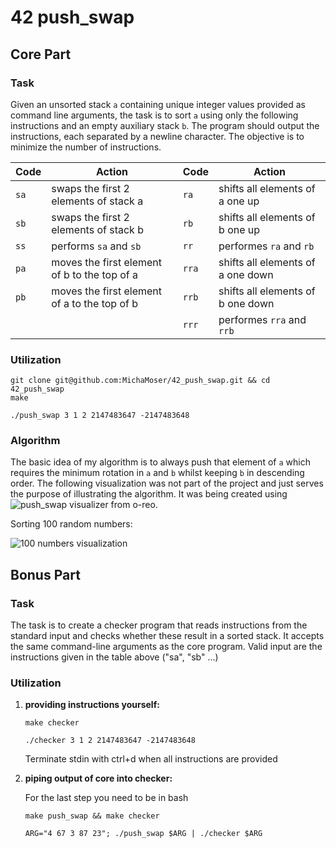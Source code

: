 # 42 push_swap

## Core Part
### Task
Given an unsorted stack `a` containing unique integer values provided as command line arguments, the task is to sort `a` using only the following instructions and an empty auxiliary stack `b`. The program should output the instructions, each separated by a newline character. The objective is to minimize the number of instructions.


| Code  | Action                                                 | Code  | Action                                                 |
| ----- | ------------------------------------------------------ | ----- | ------------------------------------------------------ |
| `sa`  | swaps the first 2 elements of stack a                  | `ra`  | shifts all elements of a one up                        
| `sb`  | swaps the first 2 elements of stack b                  | `rb`  | shifts all elements of b one up                        |
| `ss`  | performs `sa` and `sb`                                 | `rr`  | performes `ra` and `rb`                                |
| `pa`  | moves the first element of b to the top of a           | `rra` | shifts all elements of a one down                      |
| `pb`  | moves the first element of a to the top of b           | `rrb` | shifts all elements of b one down                      |
|       |                                                        | `rrr` | performes `rra` and `rrb`                              |


### Utilization

```
git clone git@github.com:MichaMoser/42_push_swap.git && cd 42_push_swap
make
```
```
./push_swap 3 1 2 2147483647 -2147483648
```

### Algorithm
The basic idea of my algorithm is to always push that element of `a` which requires the minimum rotation in `a` and `b` whilst keeping `b` in descending order.
The following visualization was not part of the project and just serves the purpose of illustrating the algorithm. It was being created using ![push_swap visualizer from o-reo](https://github.com/o-reo/push_swap_visualizer).

Sorting 100 random numbers:


![100 numbers visualization](https://github.com/MichaMoser/42_push_swap/assets/141367977/f490031c-ce9c-4e99-aa0d-fed44d500745)


## Bonus Part
### Task
The task is to create a checker program that reads instructions from the standard input and checks whether these result in a sorted stack. It accepts the same command-line arguments as the core program. Valid input are the instructions given in the table above ("sa", "sb" ...)

### Utilization
1. **providing instructions yourself:**


   ```
   make checker
   ```
   ```
   ./checker 3 1 2 2147483647 -2147483648
   ```
   Terminate stdin with ctrl+d when all instructions are provided

2. **piping output of core into checker:**

   For the last step you need to be in bash
   ```
   make push_swap && make checker
   ```
   ```
   ARG="4 67 3 87 23"; ./push_swap $ARG | ./checker $ARG
   ```
   

   

